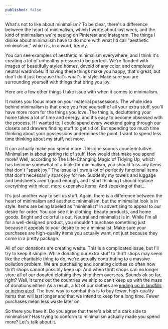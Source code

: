 ```yaml
---
published: false
---
```

What's not to like about minimalism? To be clear, there's a difference between the heart of minimalism, which I wrote about last week, and the kind of minimalism we're seeing on Pinterest and Instagram. The things I dislike about minimalism have to do more with what I'd call "aesthetic minimalism," which is, in a word, trendy.

You can see examples of aesthetic minimalism everywhere, and I think it's creating a lot of unhealthy pressure to be perfect. We're flooded with images of beautifully styled homes, devoid of any color, and completely neutral wardrobes. If having these things make you happy, that's great, but don't do it just because that's what's in style. Make sure you are surrounding yourself with things that bring you joy. 

Here are a few other things I take issue with when it comes to minimalism.

It makes you focus more on your material possessions. The whole idea behind minimalism is that once you free yourself of all your extra stuff, you'll have more room for the things you love. The thing is, decluttering your home takes a lot of time and energy, and it's easy to become obsessed with the process. If I wanted to, I could spend every weekend going through our closets and drawers finding stuff to get rid of. But spending too much time thinking about your possessions undermines the point. I want to spend less time thinking about my stuff, not more. 

It can actually make you spend more. This one sounds counterintuitive. Minimalism is about getting rid of stuff. How would that make you spend more? Well, according to The Life-Changing Magic of Tidying Up, which has become somewhat of a bible for minimalism, you should toss any items that don't "spark joy." The issue is I own a lot of perfectly functional items that don't necessarily spark joy for me. Suddenly my towels and luggage and bedsheets aren't good enough, and I start thinking I should replace everything with nicer, more expensive items. And speaking of that... 

It's just another way to sell us stuff. Again, there is a difference between the heart of minimalism and aesthetic minimalism, but the minimalist look is in style. Items are being labeled as "minimalist" in advertising to appeal to our desire for order. You can see it in clothing, beauty products, and home goods. Bright and colorful is out. Neutral and minimalist is in. While I'm all for a well-designed product, you shouldn't purchase something just because it appeals to your desire to be a minimalist. Make sure your purchases are high-quality items you actually want, not just because they come in a pretty package.

All of our donations are creating waste. This is a complicated issue, but I'll try to keep it simple. While donating our extra stuff to thrift shops may seem like the charitable thing to do, we're actually contributing to a massive pollution problem. We are purchasing and donating clothes so often now thrift shops cannot possibly keep up. And when thrift shops can no longer store all of our donated clothing they ship them overseas. Sounds ok so far, right? Well, it turns out the countries we ship to can't keep up with the mass of donations either! As a result, a lot of our clothes are [ending up in landfills or incinerated](https://www.huffingtonpost.com/2014/11/20/fast-fashion-thrift-stores_n_5798612.html). The best way to combat this is to buy fewer, high-quality items that will last longer and that we intend to keep for a long time. Fewer purchases mean less waste later on.

So there you have it. Do you agree that there's a bit of a dark side to minimalism? Has trying to conform to minimalism actually made you spend more? Let's talk about it. 


